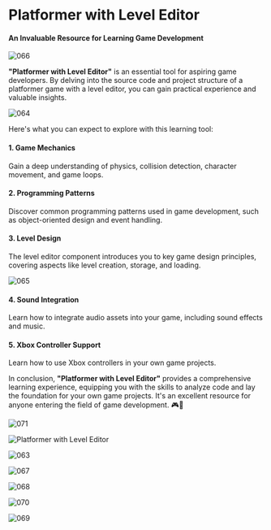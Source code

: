 # Platformer with Level Editor

#### An Invaluable Resource for Learning Game Development
![066](https://github.com/JoeLumbley/Platformer-with-Level-Editor/assets/77564255/b2a27539-a1a9-467f-911f-535b5ef3dacd)


**"Platformer with Level Editor"** is an essential tool for aspiring game developers. By delving into the source code and project structure of a platformer game with a level editor, you can gain practical experience and valuable insights.

![064](https://github.com/JoeLumbley/Platformer-with-Level-Editor/assets/77564255/14aca5cd-02f5-42df-a8d4-81d216faba12)

Here's what you can expect to explore with this learning tool:

#### 1. Game Mechanics
Gain a deep understanding of physics, collision detection, character movement, and game loops.

#### 2. Programming Patterns
Discover common programming patterns used in game development, such as object-oriented design and event handling.

#### 3. Level Design
The level editor component introduces you to key game design principles, covering aspects like level creation, storage, and loading.

![065](https://github.com/JoeLumbley/Platformer-with-Level-Editor/assets/77564255/125ee5ca-b449-43fb-841c-d9e8b54edb05)

#### 4. Sound Integration
Learn how to integrate audio assets into your game, including sound effects and music.

#### 5. Xbox Controller Support
Learn how to use Xbox controllers in your own game projects.

In conclusion, **"Platformer with Level Editor"** provides a comprehensive learning experience, equipping you with the skills to analyze code and lay the foundation for your own game projects. It's an excellent resource for anyone entering the field of game development. 🎮🚀


![071](https://github.com/JoeLumbley/Platformer-with-Level-Editor/assets/77564255/43620ca5-f69d-45db-a159-86d3cb57f2b7)






![Platformer with Level Editor](https://github.com/JoeLumbley/Platformer-with-Level-Editor/assets/77564255/9c8fc9e2-5e4f-4f1f-a544-8b5b3a6ad385)

![063](https://github.com/JoeLumbley/Platformer-with-Level-Editor/assets/77564255/c55ed39f-9a4e-43d6-84a0-f5c364f224d9)





![067](https://github.com/JoeLumbley/Platformer-with-Level-Editor/assets/77564255/fe5c42da-cc7c-4cda-b2a9-49cf7f1ad835)

![068](https://github.com/JoeLumbley/Platformer-with-Level-Editor/assets/77564255/87e9bf7d-ba10-4574-a0a5-b4c1c36b2982)






![070](https://github.com/JoeLumbley/Platformer-with-Level-Editor/assets/77564255/6a05f3bf-a290-4f5b-b2b5-48753e2b8a63)








![069](https://github.com/JoeLumbley/Platformer-with-Level-Editor/assets/77564255/137113d1-562f-4631-abfa-4ce4e7c9c30e)

















